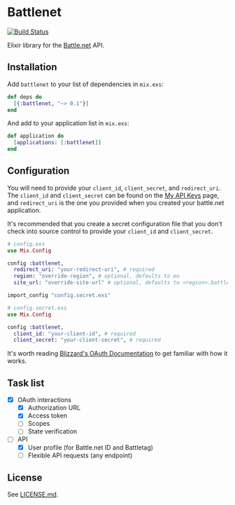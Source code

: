 # Battlenet

[![Build Status](https://travis-ci.org/cazrin/battlenet.svg)](https://travis-ci.org/cazrin/battlenet)

Elixir library for the [Battle.net][1] API.

## Installation

Add `battlenet` to your list of dependencies in `mix.exs`:

```elixir
def deps do
  [{:battlenet, "~> 0.1"}]
end
```

And add to your application list in `mix.exs`:

```elixir
def application do
  [applications: [:battlenet]]
end
```

## Configuration

You will need to provide your `client_id`, `client_secret`, and `redirect_uri`.
The `client_id` and `client_secret` can be found on the [My API Keys][2] page,
and `redirect_uri` is the one you provided when you created your battle.net
application.

It's recommended that you create a secret configuration file that you don't
check into source control to provide your `client_id` and `client_secret`.

```elixir
# config.exs
use Mix.Config

config :battlenet,
  redirect_uri: "your-redirect-uri", # required
  region: "override-region", # optional, defaults to eu
  site_url: "override-site-url" # optional, defaults to <region>.battle.net

import_config "config.secret.exs"
```

```elixir
# config.secret.exs
use Mix.Config

config :battlenet,
  client_id: "your-client-id", # required
  client_secret: "your-client-secret", # required
```

It's worth reading [Blizzard's OAuth Documentation][3] to get familiar with how
it works.

## Task list

- [x] OAuth interactions
  - [x] Authorization URL
  - [x] Access token
  - [ ] Scopes
  - [ ] State verification
- [ ] API
  - [x] User profile (for Battle.net ID and Battletag)
  - [ ] Flexible API requests (any endpoint)

## License

See [LICENSE.md](LICENSE.md).

[1]: https://dev.battle.net
[2]: https://dev.battle.net/apps/mykeys
[3]: https://dev.battle.net/docs/read/oauth

